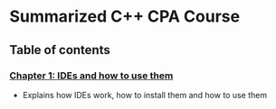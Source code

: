 # Summarized C++ CPA Course


## Table of contents 

### <a href="https://github.com/scraptechguy/CppCPACourse/blob/main/Chapter0.md" target="_blank">Chapter 1: IDEs and how to use them</a>

+ Explains how IDEs work, how to install them and how to use them 
